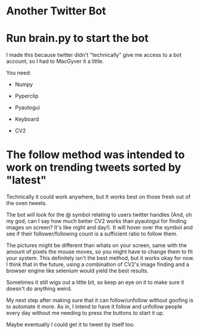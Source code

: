 # Another Twitter Bot 

# Run brain.py to start the bot

I made this because twitter didn't "technically" give me access to a bot account, so I had to MacGyver it a little.

You need:

- Numpy

- Pyperclip

- Pyautogui

- Keyboard

- CV2

# The follow method was intended to work on trending tweets sorted by "latest"

Technically it could work anywhere, but It works best on those fresh out of the oven tweets.

The bot will look for the @ symbol relating to users twitter handles (And, oh my god, can I say how much better CV2 works than pyautogui for finding images on screen? It's like night and day!). It will hover over the symbol and see if their follower/following count is a sufficient ratio to follow them.

The pictures might be different than whats on your screen, same with the amount of pixels the mouse moves, so you might have to change them to fit your system. This definitely isn't the best method, but it works okay for now. I think that in the future, using a combination of CV2's image finding and a browser engine like selenium would yield the best results.

Sometimes it still wigs out a little bit, so keep an eye on it to make sure it doesn't do anything weird.


My next step after making sure that it can follow/unfollow without goofing is to automate it more. As in, I intend to have it follow and unfollow people every day without me needing to press the buttons to start it up. 

Maybe eventually I could get it to tweet by itself too.
